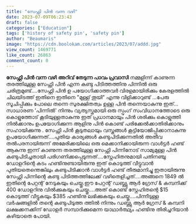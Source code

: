 ```yaml
---
title: "സേഫ്റ്റി പിൻ വന്ന വഴി"
date: 2023-07-09T06:23:43
draft: false
categories: ["Education"]
tags: ['history of safety pin', 'safety pin']
author: "Beaumaris"
image: "https://cdn.boolokam.com/articles/2023/07/addd.jpg"
view_count: 1469771
like_count: 26863
comment_count: 0
---
```


**സേഫ്റ്റി പിൻ വന്ന വഴി** **അറിവ് തേടുന്ന പാവം പ്രവാസി** നമ്മളിന്ന് കാണുന്ന തരത്തിലുള്ള സേഫ്റ്റി പിൻ എന്ന കണ്ടു പിടിത്തത്തിനു പിന്നിൽ ഒരു ചരിത്രമുണ്ട്‌....സേഫ്റ്റി പിൻ ഉ പയോഗിക്കാത്തവർ വിരളമായിരിക്കും കേരളത്തിൽ ചിലയിടത്ത് ഇതിനെ ഇതിനെ "മുള്ള്‌ തൂയി" എന്നു വിളിക്കാറുണ്ട്‌ ...പേരു സൂചിപ്പിക്കും പോലെ തന്നെ സുരക്ഷിതത്വം ഉള്ള പിൻ തന്നെയാകുന്നു ഇത്‌... സാധാരണ 'പിന്നിൽ' നിന്നും വ്യത്യസ്തമായി ഒരു സ്പൃംഗ്‌ സംവിധാനത്തോടെ ഒരു കൊളുത്തോട്‌ കൂടിയുള്ളതാകുന്നു ഇത്‌ പ്രധാനമായും പിൻ ശരിക്കും കൊളുത്തി നിൽക്കാനും ഉപയോഗിക്കുന്ന ആളിനു പിൻ കൊണ്ട്‌ പരിക്കേൽക്കാതിരിക്കാനും സഹായിക്കുന്നു . [](https://cdn.boolokam.com/articles/2023/07/addd.jpg)സേഫ്റ്റി പിൻ കൂടുതലായും വസ്ത്രങ്ങൾ കൂട്ടിയോജിപ്പിക്കാനാകുന്നു ഉപയോഗിക്കുന്നത്‌....പുതിയ കാര്യങ്ങൾ കണ്ടുപിടിക്കുന്നതിൽ അതീവ തൽപരനായിരുന്ന് അമേരിക്കയിലെ ഒരു മെക്കാനിക്കായിരുന്ന വാൾട്ടർ ഹണ്ട്‌ ആകുന്നു ഇന്ന് കാണുന്ന തരത്തിലുള്ള സേഫ്റ്റി പിന്നിനോട്‌ സാമ്യമുള്ള പിൻ കണ്ടുപിടിച്ചതായി പരിഗണിക്കപ്പെടുന്നത്‌....സ്നേഹിതനുമായി പതിനഞ്ചു ഡോളറിന്റെ കടം ഹണ്ടിനുണ്ടായിരുന്നു ഇത്‌ കൊടുത്ത്‌ വീട്ടുവാൻ പുതിയതെന്തെങ്കിലും കണ്ടുപിടിക്കാൻ വാൾട്ടർ ഹണ്ട്‌ തീരുമാനിച്ചു ഇതായിരുന്നു സേഫ്റ്റി പിന്നിന്റെ കണ്ടു പിടിത്തത്തിലേക്ക്‌ വഴിതെളിച്ചത്‌....അങ്ങനെ 1849 ൽ ഇതിന്റെ പേറ്റന്റ്‌ നേടുകയും ചെയ്തു.ഈ പേറ്റന്റ്‌ ഡബ്ല്യു ആർ ഗ്രേസ്‌ & കമ്പനിക്ക്‌ 400 ഡോളറിനു വിൽക്കുകയും ചെയ്തു....അത്‌ കൊണ്ട്‌ സ്നേഹിതന്റെ $15 കൊടുത്ത്‌ വീട്ടുകയും $385 ഹണ്ടിനു ലഭിക്കുകയും ചെയ്തു....പിന്നീടുള്ള വർഷങ്ങളിൽ തന്റെ കണ്ടുപിടുത്ത ത്തിൽ നിന്നും ഡബ്ല്യു ആർ ഗ്രേസ്‌ & കമ്പനി ലക്ഷക്കനക്കിന് ഡോളർ സമ്പാദിക്കുമെന്ന യാഥാർത്ഥ്യം ഹണ്ടിനു തിരിച്ചറിയാൻ കഴിയാതെ പോയി.
